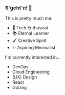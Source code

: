 ### S'geht'n! 👋

This is pretty much me:

- 🚀 Tech Enthusiast
- 📚 Eternal Learner
- 🖌 Creative Spirit
- ✨ Aspiring Minimalist

I'm currently interested in...

- DevOps
- Cloud Engineering
- (UX) Design
- React
- Golang
